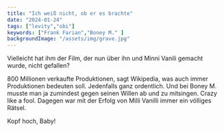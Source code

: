 ```yaml
---
title: "Ich weiß nicht, ob er es brachte"
date: "2024-01-24"
tags: ["levity","obi"]
keywords: ["Frank Farian","Boney M." ]
backgroundImage: "/assets/img/grave.jpg"
---
```

Vielleicht hat ihm der Film, der nun über ihn und Minni Vanili gemacht wurde, nicht gefallen?

800 Millionen verkaufte Produktionen, sagt Wikipedia, was auch immer Produktionen bedeuten soll. Jedenfalls ganz ordentlich. Und bei Boney M. musste man ja zumindest gegen seinen Willen ab und zu mitsingen. Crazy like a fool. Dagegen war mit der Erfolg von Milli Vanilli immer ein völliges Rätsel.

Kopf hoch, Baby!